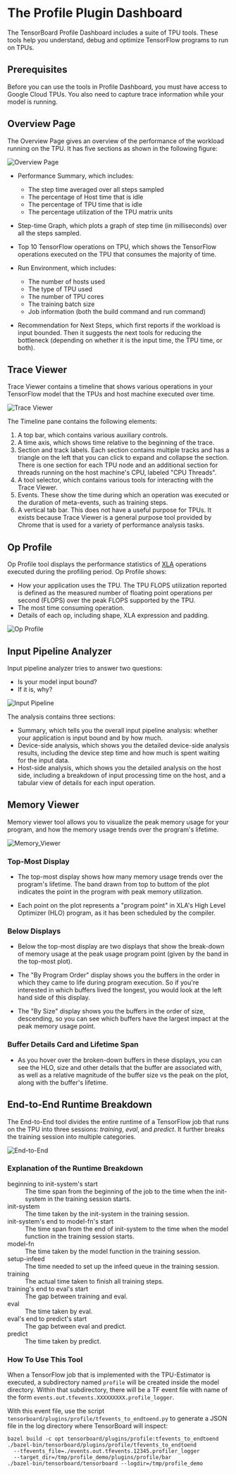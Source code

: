 # The Profile Plugin Dashboard

The TensorBoard Profile Dashboard includes a suite of TPU tools. These
tools help you understand, debug and optimize TensorFlow programs to run on
TPUs.

## Prerequisites

Before you can use the tools in Profile Dashboard, you must have access to
Google Cloud TPUs. You also need to capture trace information while your model
is running.

## Overview Page

The Overview Page gives an overview of the performance of the workload
running on the TPU. It has five sections as shown in the following figure:

![Overview Page](docs/overview-page.png)

  * Performance Summary, which includes:

    - The step time averaged over all steps sampled
    - The percentage of Host time that is idle
    - The percentage of TPU time that is idle
    - The percentage utilization of the TPU matrix units

  * Step-time Graph, which plots a graph of step time (in milliseconds) over
  all the steps sampled.

  * Top 10 TensorFlow operations on TPU, which shows the TensorFlow operations
  executed on the TPU that consumes the majority of time.

  * Run Environment, which includes:

    - The number of hosts used
    - The type of TPU used
    - The number of TPU cores
    - The training batch size
    - Job information (both the build command and run command)

  * Recommendation for Next Steps, which first reports if the workload is
    input bounded. Then it suggests the next tools for reducing the bottleneck
    (depending on whether it is the input time, the TPU time, or both).

## Trace Viewer

Trace Viewer contains a timeline that shows various operations in your
TensorFlow model that the TPUs and host machine executed over time.

![Trace Viewer](docs/trace-viewer.png)

The Timeline pane contains the following elements:

  1. A top bar, which contains various auxiliary controls.
  1. A time axis, which shows time relative to the beginning of the trace.
  1. Section and track labels. Each section contains multiple tracks and
  has a triangle on the left that you can click to expand and collapse the
  section. There is one section for each TPU node and an additional section
  for threads running on the host machine's CPU, labeled "CPU Threads".
  1. A tool selector, which contains various tools for interacting with the
  Trace Viewer.
  1. Events. These show the time during which an operation was
  executed or the duration of meta-events, such as training steps.
  1. A vertical tab bar. This does not have a useful purpose for TPUs. It exists
  because Trace Viewer is a general purpose tool provided by Chrome that is used
  for a variety of performance analysis tasks. 

## Op Profile

Op Profile tool displays the performance statistics of
[XLA](https://www.tensorflow.org/performance/xla) operations executed during
the profiling period. Op Profile shows:

  * How your application uses the TPU. The TPU FLOPS utilization reported is
    defined as the measured number of floating point operations per second
    (FLOPS) over the peak FLOPS supported by the TPU.
  * The most time consuming operation.
  * Details of each op, including shape, XLA expression and padding.

![Op Profile](docs/op-profile.png)

## Input Pipeline Analyzer

Input pipeline analyzer tries to answer two questions:

  * Is your model input bound?
  * If it is, why?

![Input Pipeline](docs/input-pipeline.png)

The analysis contains three sections:
  * Summary, which tells you the overall input pipeline analysis: whether
  your application is input bound and by how much.
  * Device-side analysis, which shows you the detailed device-side analysis
  results, including the device step time and how much is spent waiting for
  the input data.
  * Host-side analysis, which shows you the detailed analysis on the host side,
  including a breakdown of input processing time on the host, and a tabular
  view of details for each input operation.

## Memory Viewer

Memory viewer tool allows you to visualize the peak memory usage for your
program, and how the memory usage trends over the program's lifetime.

![Memory_Viewer](docs/memory-viewer.png)

### Top-Most Display
  * The top-most display shows how many memory usage trends over the program's
lifetime. The band drawn from top to buttom of the plot indicates the point
in the program with peak memory utilization.

  * Each point on the plot represents a "program point" in XLA's High Level
Optimizer (HLO) program, as it has been scheduled by the compiler.

### Below Displays
  * Below the top-most display are two displays that show the break-down of memory
usage at the peak usage program point (given by the band in the top-most plot).

  * The "By Program Order" display shows you the buffers in the order in which they
came to life during program execution. So if you're interested in which buffers
lived the longest, you would look at the left hand side of this display.

  * The "By Size" display shows you the buffers in the order of size, descending,
so you can see which buffers have the largest impact at the peak memory usage
point.

### Buffer Details Card and Lifetime Span
  * As you hover over the broken-down buffers in these displays, you can see the
HLO, size and other details that the buffer are associated with, as well as a
relative magnitude of the buffer size vs the peak on the plot, along with the
buffer's lifetime.


## End-to-End Runtime Breakdown

The End-to-End tool divides the entire runtime of a TensorFlow job that runs on
the TPU into three sessions: *training*, *eval*, and *predict*. It further
breaks the training session into multiple categories.

![End-to-End](docs/end-to-end.png)

### Explanation of the Runtime Breakdown
<dl>
  <dt>beginning to init-system's start</dt>
  <dd>The time span from the beginning of the job to the time when the
       init-system in the training session starts.</dd>
  <dt>init-system</dt>
  <dd>The time taken by the init-system in the training session.</dd>
  <dt>init-system's end to model-fn's start</dt>
  <dd>The time span from the end of init-system to the time when the
       model function in the training session starts.</dd>
  <dt>model-fn</dt>
  <dd>The time taken by the model function in the training session.</dd>
  <dt>setup-infeed</dt>
  <dd>The time needed to set up the infeed queue in the training session.</dd>
  <dt>training</dt>
  <dd>The actual time taken to finish all training steps.</dd>
  <dt>training's end to eval's start</dt>
  <dd>The gap between training and eval.</dd>
  <dt>eval</dt>
  <dd>The time taken by eval.</dd>
  <dt>eval's end to predict's start</dt>
  <dd>The gap between eval and predict.</dd>
  <dt>predict</dt>
  <dd>The time taken by predict.</dd>
</dl>

### How To Use This Tool

When a TensorFlow job that is implemented with the TPU-Estimator is executed,
 a subdirectory named `profile` will be created inside the model directory.
 Within that subdirectory, there will be a TF event file with name of the form
`events.out.tfevents.XXXXXXXXX.profile_logger`.

With this event file, use the script
`tensorboard/plugins/profile/tfevents_to_endtoend.py` to generate a JSON
 file in the log directory where TensorBoard will inspect:

```
bazel build -c opt tensorboard/plugins/profile:tfevents_to_endtoend
./bazel-bin/tensorboard/plugins/profile/tfevents_to_endtoend
  --tfevents_file=./events.out.tfevents.12345.profiler_logger
  --target_dir=/tmp/profile_demo/plugins/profile/bar
./bazel-bin/tensorboard/tensorboard --logdir=/tmp/profile_demo
```
